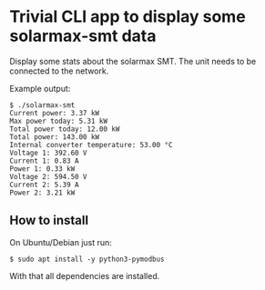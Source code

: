 # Trivial CLI app to display some solarmax-smt data

Display some stats about the solarmax SMT. The
unit needs to be connected to the network.

Example output:
```
$ ./solarmax-smt
Current power: 3.37 kW
Max power today: 5.31 kW
Total power today: 12.00 kW
Total power: 143.00 kW
Internal converter temperature: 53.00 °C
Voltage 1: 392.60 V
Current 1: 0.83 A
Power 1: 0.33 kW
Voltage 2: 594.50 V
Current 2: 5.39 A
Power 2: 3.21 kW
```

## How to install

On Ubuntu/Debian just run:

```
$ sudo apt install -y python3-pymodbus
```

With that all dependencies are installed.

